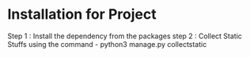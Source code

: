 # Installation for Project
Step 1 : Install the dependency from the packages
step 2 : Collect Static Stuffs using the command - python3 manage.py collectstatic